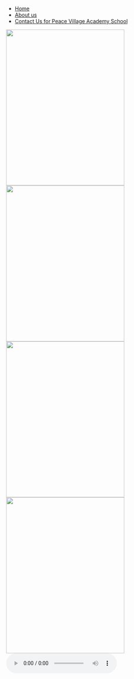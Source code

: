 <!DOCTYPE html>
<html lang="en">
  <head>
    <meta charset="UTF-8" />
    <meta http-equiv="X-UA-Compatible" content="IE=edge" />
    <meta name="viewport" content="width=device-width, initial-scale=1.0" />
    <title>School Website</title>
  </head>
  <body>
    <ul>
        <li><a href="index.html">Home</a></li>
        <li><a href="about.html">About us</a></li>
        <li><a href="contact.html">Contact Us for Peace Village Academy School</a></li>
      </ul>
      <img src="images/GROUP2.jpg" width="320" height="420" controls>
      <img src="images/20220225_085505.jpg" width="320" height="420" controls>
      <img src="images/20220225_085506.jpg" width="320" height="420" controls>
      <img src="images/20220225_090506.jpg" width="320" height="420" controls>
      <audio controls>
        <source src="audio/audio.mp3">
        <video>
            <source src="video/video.mp4"width="320" height="420" controls>>
          </video>
      <head>

        <title>My webpage</title>
    
        <link rel='stylesheet' type='text/css' href='mystyles.css'>
    
      </head>
    
      <body>
    
      <h1>My Webpage</h1>
    
      <p>Hello World! This is the first paragraph.</p>
    
      <p class='jazzy'>This is the second paragraph.</p>
    
      </body>
    
    </html>
    
    Appearing here is an external style sheet file called ''mystyles.css'' containing all the styles needed for our HTML:
    
    p {
    
        font-size: 14px;
    
    }
    
    .jazzy {
    
        background-color: red;
    
    }
    
    h1 {
    
        text-decoration: underline;
    
        color: blue;
    
    }.
        </p>
      </body>
    </html>
    
